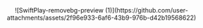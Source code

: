 <center>![SwiftPlay-removebg-preview (1)](https://github.com/user-attachments/assets/2f96e933-6af6-43b9-976b-d42b19568622)</center>
